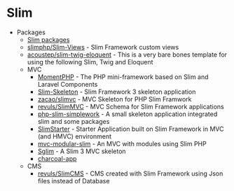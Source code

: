 # Slim
* Packages
    - [Slim packages](https://goo.gl/kMQlZb)
    - [slimphp/Slim-Views](https://goo.gl/R0GmBZ) - Slim Framework custom views
    - [acoustep/slim-twig-eloquent](https://goo.gl/OSy8y4) - This is a very bare bones template for using the following Slim, Twig and Eloquent
    - MVC
        - [MomentPHP](http://momentphp.com/) - The PHP mini-framework based on Slim and Laravel Components
        - [Slim-Skeleton](https://goo.gl/BWDAiJ) - Slim Framework 3 skeleton application
        - [zacao/slimvc](https://goo.gl/ckS3q2) - MVC Skeleton for PHP Slim Framwork
        - [revuls/SlimMVC](https://goo.gl/5DfJsN) - MVC Schema for Slim Framework applications
        - [php-slim-simplework](https://goo.gl/sLl8wt) - A small skeleton application integrated slim and some packages
        - [SlimStarter](https://goo.gl/AjTlvt) - Starter Application built on Slim Framework in MVC (and HMVC) environment
        - [mvc-modular-slim](https://goo.gl/V1yGru) - An MVC with modules using Slim PHP
        - [Sglim](https://goo.gl/tQRP0d) - A Slim 3 MVC skeleton
        - [charcoal-app](https://goo.gl/VAPM5b)
    - CMS
        - [revuls/SlimCMS](https://goo.gl/wv3Yz7) - CMS created with Slim Framework using Json files instead of Database
